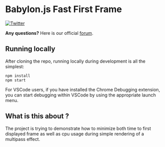 # Babylon.js Fast First Frame

[![Twitter](https://img.shields.io/twitter/follow/babylonjs.svg?style=social&label=Follow)](https://twitter.com/intent/follow?screen_name=babylonjs)

**Any questions?** Here is our official [forum](https://forum.babylonjs.com/).

## Running locally

After cloning the repo, running locally during development is all the simplest:
```
npm install
npm start
```

For VSCode users, if you have installed the Chrome Debugging extension, you can start debugging within VSCode by using the appropriate launch menu.

## What is this about ?

The project is trying to demonstrate how to minimize both time to first displayed frame as well as cpu usage during simple rendering of a multipass effect.
